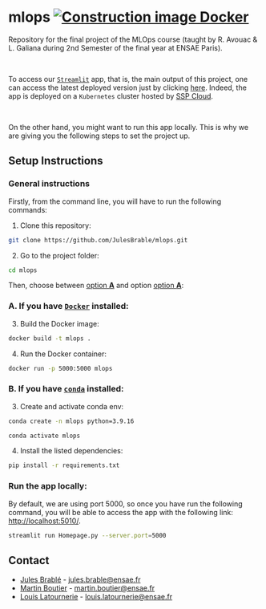 # mlops [![Construction image Docker](https://github.com/JulesBrable/mlops/actions/workflows/prod.yaml/badge.svg)](https://github.com/JulesBrable/mlops/actions/workflows/prod.yaml)

Repository for the final project of the MLOps course (taught by R. Avouac &amp; L. Galiana during 2nd Semester of the final year at ENSAE Paris).

<br>

To access our [`Streamlit`](https://streamlit.io/) app, that is, the main output of this project, one can access the latest deployed version just by clicking [here](https://mlops.kub.sspcloud.fr/). Indeed, the app is deployed on a `Kubernetes` cluster hosted by [SSP Cloud](https://datalab.sspcloud.fr/).

<br>

On the other hand, you might want to run this app locally. This is why we are giving you the following steps to set the project up.

## Setup Instructions

### General instructions

Firstly, from the command line, you will have to run the following commands:

1. Clone this repository:

```bash
git clone https://github.com/JulesBrable/mlops.git
```

2. Go to the project folder:
```bash
cd mlops
```

Then, choose between [option **A**](#A.-If-you-have-[`Docker`](https://www.docker.com/)-installed:) and option [option **A**](#A.-If-you-have-[`conda`](https://docs.conda.io/)):

### A. If you have [`Docker`](https://www.docker.com/) installed:

3. Build the Docker image:
```bash
docker build -t mlops .
```

4. Run the Docker container:
```bash
docker run -p 5000:5000 mlops
```

### B. If you have [`conda`](https://docs.conda.io/) installed:

3. Create and activate conda env:

```bash
conda create -n mlops python=3.9.16
```

```bash
conda activate mlops
```

4. Install the listed dependencies:
   
```bash
pip install -r requirements.txt
```

### Run the app locally:

By default, we are using port 5000, so once you have run the following command, you will be able to access the app with the following link: [http://localhost:5010/](http://localhost:5000/).

```bash
streamlit run Homepage.py --server.port=5000
```

## Contact

* [Jules Brablé](https://github.com/JulesBrable) - jules.brable@ensae.fr
* [Martin Boutier]() - martin.boutier@ensae.fr
* [Louis Latournerie]() - louis.latournerie@ensae.fr

